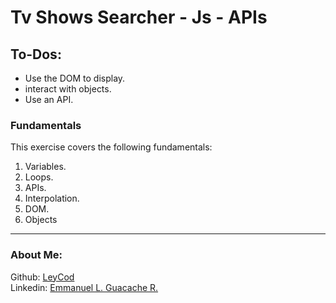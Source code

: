 # Tv Shows Searcher - Js - APIs

## To-Dos:

- Use the DOM to display.
- interact with objects. 
- Use an API. 

### Fundamentals
This exercise covers the following fundamentals:
1. Variables.
2. Loops.
3. APIs.
4. Interpolation.
5. DOM.
6. Objects 


------------

### About Me:

Github: [LeyCod](http://https://github.com/LeyCod "LeyCod")
<br>
Linkedin: [Emmanuel L. Guacache R.](http://https://www.linkedin.com/in/emmanuelleyan/ "Emmanuel Leyan Guacache Rodriguez")
